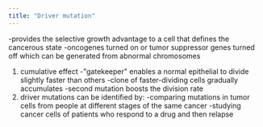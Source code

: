 ```yaml
---
title: "Driver mutation"
---
```

-provides the selective growth advantage to a cell that defines the cancerous state
-oncogenes turned on or tumor suppressor genes turned off which can be generated from abnormal chromosomes

1) cumulative effect
-&quot;gatekeeper&quot; enables a normal epithelial to divide slightly faster than others
-clone of faster-dividing cells gradually accumulates
-second mutation boosts the division rate
2) driver mutations can be identified by:
-comparing mutations in tumor cells from people at different stages of the same cancer
-studying cancer cells of patients who respond to a drug and then relapse

